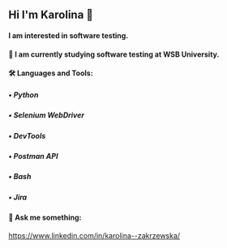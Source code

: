 ## Hi I'm Karolina 👋


#### I am interested in software testing.

#### 🌱 I am currently studying software testing at WSB University.

#### 🛠 Languages and Tools:

##### •	Python

##### •	Selenium WebDriver

##### • DevTools

##### •	Postman API

##### •	Bash

##### •	Jira

#### 💬 Ask me something: 

https://www.linkedin.com/in/karolina--zakrzewska/



